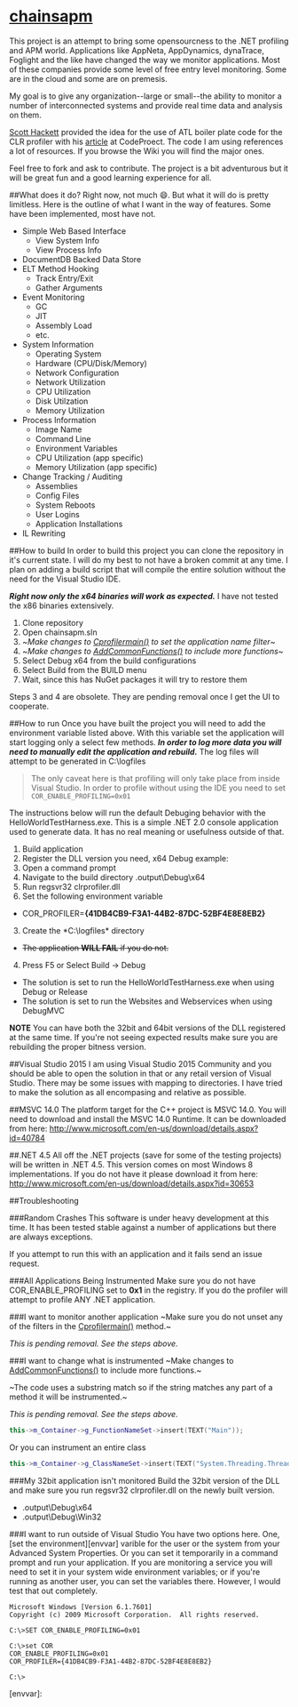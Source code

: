 [chainsapm](http://chainsapm.github.io/chainsapm/)
======================

This project is an attempt to bring some opensourcness to the .NET profiling and APM world. Applications like AppNeta, AppDynamics, dynaTrace, Foglight and the like have changed the way we monitor applications. Most of these companies provide some level of free entry level monitoring. Some are in the cloud and some are on premesis.

My goal is to give any organization--large or small--the ability to monitor a number of interconnected systems and provide real time data and analysis on them.

[Scott Hackett](mailto:code@scotthackett.com) provided the idea for the use of ATL boiler plate code for the CLR profiler with his [article](http://www.codeproject.com/Articles/15410/Creating-a-Custom-NET-Profiler) at CodeProect. The code I am using references a lot of resources. If you browse the Wiki you will find the major ones.

Feel free to fork and ask to contribute. The project is a bit adventurous but it will be great fun and a good learning experience for all.

##What does it do?
Right now, not much :smile:. But what it will do is pretty limitless. Here is the outline of what I want in the way of features. Some have been implemented, most have not.

- Simple Web Based Interface
  - View System Info
  - View Process Info
- DocumentDB Backed Data Store
- ELT Method Hooking
  - Track Entry/Exit
  - Gather Arguments
- Event Monitoring
  - GC
  - JIT
  - Assembly Load
  - etc.
- System Information
  - Operating System
  - Hardware (CPU/Disk/Memory)
  - Network Configuration
  - Network Utilization
  - CPU Utilization
  - Disk Utilzation
  - Memory Utilization
- Process Information
  - Image Name
  - Command Line
  - Environment Variables
  - CPU Utilization (app specific)
  - Memory Utilization (app specific)
- Change Tracking / Auditing
  - Assemblies
  - Config Files
  - System Reboots
  - User Logins
  - Application Installations
- IL Rewriting

##How to build
In order to build this project you can clone the repository in it's current state. I will do my best to not have a broken commit at any time. I plan on adding a build script that will compile the entire solution without the need for the Visual Studio IDE.

***Right now only the x64 binaries will work as expected.*** I have not tested the x86 binaries extensively.

1. Clone repository
2. Open chainsapm.sln
1. ~*Make changes to [Cprofilermain()][profmain] to set the application name filter*~
2. ~*Make changes to [AddCommonFunctions()][commonfunc] to include more functions*~
3. Select Debug x64 from the build configurations
4. Select Build from the BUILD menu
5. Wait, since this has NuGet packages it will try to restore them

Steps 3 and 4 are obsolete. They are pending removal once I get the UI to cooperate.

##How to run
Once you have built the project you will need to add the environment variable listed above. With this variable set the application will start logging only a select few methods. ***In order to log more data you will need to manually edit the application and rebuild.*** The log files will attempt to be generated in C:\logfiles

>The only caveat here is that profiling will only take place from inside Visual Studio. In order to profile without using the IDE you need to set `COR_ENABLE_PROFILING=0x01`

The instructions below will run the default Debuging behavior with the HelloWorldTestHarness.exe. This is a simple .NET 2.0 console application used to generate data. It has no real meaning or usefulness outside of that.

1. Build application
2. Register the DLL version you need, x64 Debug example:
  1. Open a command prompt
  2. Navigate to the build directory <projecthome>\.output\Debug\x64
  3. Run regsvr32 clrprofiler.dll
2. Set the following environment variable
  - COR_PROFILER=**{41DB4CB9-F3A1-44B2-87DC-52BF4E8E8EB2}**
3. Create the *C:\logfiles\* directory
  - ~~The application **WILL FAIL** if you do not.~~
4. Press F5 or Select Build -> Debug
  - The solution is set to run the HelloWorldTestHarness.exe when using Debug or Release
  - The solution is set to run the Websites and Webservices when using DebugMVC

**NOTE** You can have both the 32bit and 64bit versions of the DLL registered at the same time. If you're not seeing expected results make sure you are rebuilding the proper bitness version.


##Visual Studio 2015
I am using Visual Studio 2015 Community and you should be able to open the solution in that or any retail version of Visual Studio. There may be some issues with mapping to directories. I have tried to make the solution as all encompasing and relative as possible.

##MSVC 14.0
The platform target for the C++ project is MSVC 14.0. You will need to download and install the MSVC 14.0 Runtime. It can be downloaded from here: http://www.microsoft.com/en-us/download/details.aspx?id=40784

##.NET 4.5
All off the .NET projects (save for some of the testing projects) will be written in .NET 4.5. This version comes on most Windows 8 implementations. If you do not have it please download it from here: http://www.microsoft.com/en-us/download/details.aspx?id=30653

##Troubleshooting

###Random Crashes
This software is under heavy development at this time. It has been tested stable against a number of applications but there are always exceptions.

If you attempt to run this with an application and it fails send an issue request.

###All Applications Being Instrumented
Make sure you do not have COR_ENABLE_PROFILING set to **0x1** in the registry. If you do the profiler will attempt to profile ANY .NET application.

###I want to monitor another application
~Make sure you do not unset any of the filters in the  [Cprofilermain()][profmain] method.~

*This is pending removal. See the steps above.*

###I want to change what is instrumented
~Make changes to [AddCommonFunctions()][commonfunc] to include more functions.~

~The code uses a substring match so if the string matches any part of a method it will be instrumented.~

*This is pending removal. See the steps above.*

```cpp
this->m_Container->g_FunctionNameSet->insert(TEXT("Main"));
```

Or you can instrument an entire class
```cpp
this->m_Container->g_ClassNameSet->insert(TEXT("System.Threading.ThreadStart"));
```

###My 32bit application isn't monitored
Build the 32bit version of the DLL and make sure you run regsvr32 clrprofiler.dll on the newly built version.
- <projecthome>\.output\Debug\x64
- <projecthome>\.output\Debug\Win32

###I want to run outside of Visual Studio
You have two options here. One, [set the environment][envvar] varible for the user or the system from your Advanced System Properties. Or you can set it temporarily in a command prompt and run your application. If you are monitoring a service you will need to set it in your system wide environment variables; or if you're running as another user, you can set the variables there. However, I would test that out completely.

```
Microsoft Windows [Version 6.1.7601]
Copyright (c) 2009 Microsoft Corporation.  All rights reserved.

C:\>SET COR_ENABLE_PROFILING=0x01

C:\>set COR
COR_ENABLE_PROFILING=0x01
COR_PROFILER={41DB4CB9-F3A1-44B2-87DC-52BF4E8E8EB2}

C:\>
```

[profmain]: https://github.com/chainsapm/chainsapm/blob/01651432d16648da3577eb25c099093fd5b8d642/clrprofiler/profilermain.cpp#L410
[commonfunc]: https://github.com/chainsapm/chainsapm/blob/01651432d16648da3577eb25c099093fd5b8d642/clrprofiler/profilermain.cpp#L466
[envvar]:
